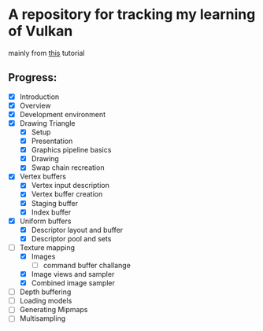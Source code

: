 # A repository for tracking my learning of Vulkan

mainly from [this](https://vulkan-tutorial.com/) tutorial

## Progress:
- [x] Introduction
- [x] Overview
- [x] Development environment
- [x] Drawing Triangle
	- [x] Setup
	- [x] Presentation
	- [x] Graphics pipeline basics
	- [x] Drawing
	- [x] Swap chain recreation
- [x] Vertex buffers
	- [x] Vertex input description
	- [x] Vertex buffer creation
	- [x] Staging buffer
	- [x] Index buffer
- [x] Uniform buffers
	- [x] Descriptor layout and buffer
	- [x] Descriptor pool and sets
- [ ] Texture mapping
	- [x] Images
		- [ ] command buffer challange
	- [x] Image views and sampler
	- [x] Combined image sampler
- [ ] Depth buffering
- [ ] Loading models
- [ ] Generating Mipmaps
- [ ] Multisampling